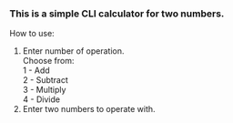 ### This is a simple CLI calculator for two numbers.

How to use:

1. Enter number of operation.  
Choose from:  
1 - Add  
2 - Subtract  
3 - Multiply  
4 - Divide
2. Enter two numbers to operate with.